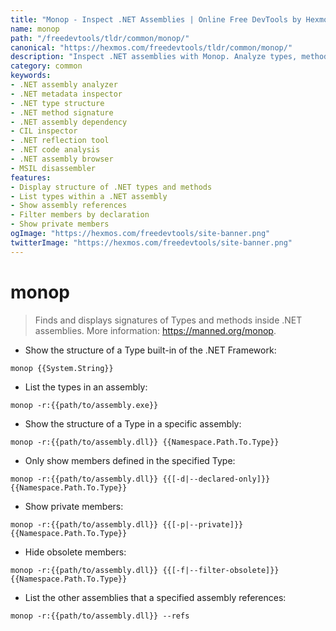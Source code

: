 ```yaml
---
title: "Monop - Inspect .NET Assemblies | Online Free DevTools by Hexmos"
name: monop
path: "/freedevtools/tldr/common/monop/"
canonical: "https://hexmos.com/freedevtools/tldr/common/monop/"
description: "Inspect .NET assemblies with Monop. Analyze types, methods, and dependencies of .NET assemblies. Free online tool, no registration required."
category: common
keywords:
- .NET assembly analyzer
- .NET metadata inspector
- .NET type structure
- .NET method signature
- .NET assembly dependency
- CIL inspector
- .NET reflection tool
- .NET code analysis
- .NET assembly browser
- MSIL disassembler
features:
- Display structure of .NET types and methods
- List types within a .NET assembly
- Show assembly references
- Filter members by declaration
- Show private members
ogImage: "https://hexmos.com/freedevtools/site-banner.png"
twitterImage: "https://hexmos.com/freedevtools/site-banner.png"
---
```


# monop

> Finds and displays signatures of Types and methods inside .NET assemblies.
> More information: <https://manned.org/monop>.

- Show the structure of a Type built-in of the .NET Framework:

`monop {{System.String}}`

- List the types in an assembly:

`monop -r:{{path/to/assembly.exe}}`

- Show the structure of a Type in a specific assembly:

`monop -r:{{path/to/assembly.dll}} {{Namespace.Path.To.Type}}`

- Only show members defined in the specified Type:

`monop -r:{{path/to/assembly.dll}} {{[-d|--declared-only]}} {{Namespace.Path.To.Type}}`

- Show private members:

`monop -r:{{path/to/assembly.dll}} {{[-p|--private]}} {{Namespace.Path.To.Type}}`

- Hide obsolete members:

`monop -r:{{path/to/assembly.dll}} {{[-f|--filter-obsolete]}} {{Namespace.Path.To.Type}}`

- List the other assemblies that a specified assembly references:

`monop -r:{{path/to/assembly.dll}} --refs`

